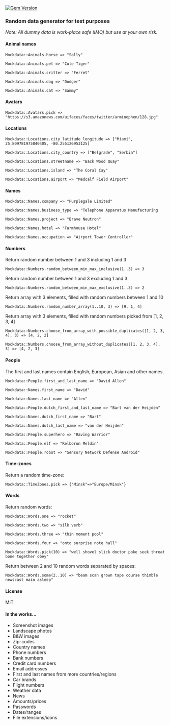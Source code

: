 [![Gem Version](https://badge.fury.io/rb/mockdata.svg)](https://badge.fury.io/rb/mockdata)

### Random data generator for test purposes

_Note: All dummy data is work-place safe (IMO) but use at your own risk._

#### Animal names

`Mockdata::Animals.horse => "Sally"`

`Mockdata::Animals.pet => "Cute Tiger"`

`Mockdata::Animals.critter => "Ferret"`

`Mockdata::Animals.dog => "Dodger"`

`Mockdata::Animals.cat => "Sammy"`

#### Avatars

`Mockdata::Avatars.pick => "https://s3.amazonaws.com/uifaces/faces/twitter/arminophen/128.jpg"`

#### Locations

`Mockdata::Locations.city_latitude_longitude => ["Miami", 25.809781975840405, -80.255126953125]`

`Mockdata::Locations.city_country => ["Belgrade", "Serbia"]`

`Mockdata::Locations.streetname => "Back Wood Quay"`

`Mockdata::Locations.island => "The Coral Cay"`

`Mockdata::Locations.airport => "Medcalf Field Airport"`

#### Names

`Mockdata::Names.company => "Purplegale Limited"`

`Mockdata::Names.business_type => "Telephone Apparatus Manufacturing`

`Mockdata::Names.project => "Brave Neutron"`

`Mockdata::Names.hotel => "Farmhouse Hotel"`

`Mockdata::Names.occupation => "Airport Tower Controller"`

#### Numbers

Return random number between 1 and 3 including 1 and 3

`Mockdata::Numbers.random_between_min_max_inclusive(1..3) => 3`

Return random number between 1 and 3 excluding 1 and 3

`Mockdata::Numbers.random_between_min_max_exclusive(1..3) => 2`

Return array with 3 elements, filled with random numbers between 1 and 10

`Mockdata::Numbers.random_number_array(1..10, 3) => [9, 1, 4]`

Return array with 3 elements, filled with random numbers picked from [1, 2, 3, 4]

`Mockdata::Numbers.choose_from_array_with_possible_duplicates([1, 2, 3, 4], 3) => [4, 2, 2]`

`Mockdata::Numbers.choose_from_array_without_duplicates([1, 2, 3, 4], 3) => [4, 2, 3]`

#### People

The first and last names contain English, European, Asian and other names.

`Mockdata::People.first_and_last_name => "David Allen"`

`Mockdata::Names.first_name => "David"`

`Mockdata::Names.last_name => "Allen"`

`Mockdata::People.dutch_first_and_last_name => "Bart van der Heijden"`

`Mockdata::Names.dutch_first_name => "Bart"`

`Mockdata::Names.dutch_last_name => "van der Heijden"`

`Mockdata::People.superhero => "Raving Warrior"`

`Mockdata::People.elf => "Relboron Meldin"`

`Mockdata::People.robot => "Sensory Network Defense Android"`

#### Time-zones

Return a random time-zone:

`Mockdata::TimeZones.pick => {"Minsk"=>"Europe/Minsk"}`

#### Words

Return random words:

`Mockdata::Words.one => "rocket"`

`Mockdata::Words.two => "silk verb"`

`Mockdata::Words.three => "thin moment pool"`

`Mockdata::Words.four => "onto surprise note hall"`

`Mockdata::Words.pick(10) => "well shovel slick doctor poke seek threat bone together obey"`

Return between 2 and 10 random words separated by spaces:

`Mockdata::Words.some(2..10) => "beam scan grown tape course thimble newscast main asleep"`

#### License

MIT

#### In the works...

- Screenshot images
- Landscape photos
- B&W images
- Zip-codes
- Country names
- Phone numbers
- Bank numbers
- Credit card numbers
- Email addresses
- First and last names from more countries/regions
- Car brands
- Flight numbers
- Weather data
- News
- Amounts/prices
- Passwords
- Dates/ranges
- File extensions/icons
